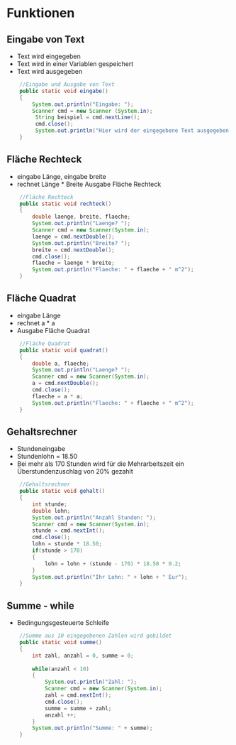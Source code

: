 # Funktionen

## Eingabe von Text
+ Text wird eingegeben
+ Text wird in einer Variablen gespeichert
+ Text wird ausgegeben

```java
	//Eingabe und Ausgabe von Text
	public static void eingabe()
	{
		System.out.println("Eingabe: ");
		Scanner cmd = new Scanner (System.in);
		 String beispiel = cmd.nextLine();
		 cmd.close();
		 System.out.println("Hier wird der eingegebene Text ausgegeben: " + beispiel);
	}
```

## Fläche Rechteck
+ eingabe Länge, eingabe breite
+ rechnet Länge * Breite
Ausgabe Fläche Rechteck

```java
	//Fläche Rechteck
	public static void rechteck()
	{
		double laenge, breite, flaeche;
		System.out.println("Laenge? ");
		Scanner cmd = new Scanner(System.in);
		laenge = cmd.nextDouble();
		System.out.println("Breite? ");
		breite = cmd.nextDouble();
		cmd.close();
		flaeche = laenge * breite;
		System.out.println("Flaeche: " + flaeche + " m^2");
	}
```

## Fläche Quadrat
+ eingabe Länge
+ rechnet a * a
+ Ausgabe Fläche Quadrat

```java
	//Fläche Quadrat
	public static void quadrat()
	{
		double a, flaeche;
		System.out.println("Laenge? ");
		Scanner cmd = new Scanner(System.in);
		a = cmd.nextDouble();
		cmd.close();
		flaeche = a * a;
		System.out.println("Flaeche: " + flaeche + " m^2");
	}
```
## Gehaltsrechner
+ Stundeneingabe
+ Stundenlohn = 18.50
+ Bei mehr als 170 Stunden wird für die Mehrarbeitszeit ein Überstundenzuschlag von 20% gezahlt

```java
	//Gehaltsrechner
	public static void gehalt()
	{
		int stunde;
		double lohn;
		System.out.println("Anzahl Stunden: ");
		Scanner cmd = new Scanner(System.in);
		stunde = cmd.nextInt();
		cmd.close();
		lohn = stunde * 18.50;
		if(stunde > 170)
		{
			lohn = lohn + (stunde - 170) * 18.50 * 0.2;
		}
		System.out.println("Ihr Lohn: " + lohn + " Eur");
	}
```

## Summe - while
+ Bedingungsgesteuerte Schleife

```java
	//Summe aus 10 eingegebenen Zahlen wird gebildet
	public static void summe()
	{
		int zahl, anzahl = 0, summe = 0;
		
		while(anzahl < 10)
		{
			System.out.println("Zahl: ");
			Scanner cmd = new Scanner(System.in);
			zahl = cmd.nextInt();
			cmd.close();
			summe = summe + zahl;
			anzahl ++;
		}
		System.out.println("Summe: " + summe);
	}
```



